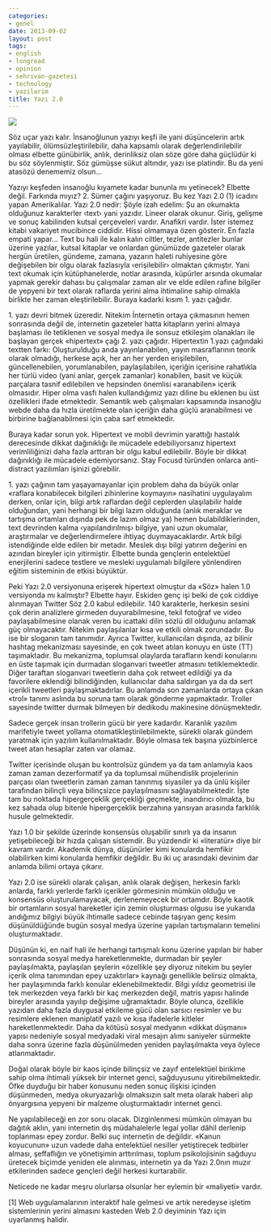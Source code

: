 ```yaml
---
categories:
- genel
date: 2013-09-02
layout: post
tags:
- english
- longread
- opinion
- sehrivan-gazetesi
- technology
- yazilarim
title: Yazı 2.0
---
```


![](/images/SlidingText_FR.jpg)

Söz uçar yazı kalır. İnsanoğlunun yazıyı keşfi ile yani düşüncelerin artık yayılabilir, ölümsüzleştirilebilir, daha kapsamlı olarak değerlendirilebilir olması elbette günübirlik, anlık, derinliksiz olan söze göre daha güçlüdür ki bu söz söylenmiştir. Söz gümüşse sükut altındır, yazı ise platindir. Bu da yeni atasözü denememiz olsun…

  

Yazıyı keşfeden insanoğlu kıyamete kadar bununla mı yetinecek? Elbette değil. Farkında mıyız? 2. Sümer çağını yaşıyoruz. Bu kez Yazı 2.0 (1) icadını yapan Amerikalılar. Yazı 2.0 nedir: Şöyle izah edelim: Şu an okumakta olduğunuz karakterler ‹text› yani yazıdır. Lineer olarak okunur. Giriş, gelişme ve sonuç kabilinden kutsal çerçeveleri vardır. Anafikri vardır. İster istemez kitabi vakariyet mucibince ciddidir. Hissi olmamaya özen gösterir. En fazla empati yapar… Text bu hali ile kalın kalın ciltler, tezler, antitezler bunlar üzerine yazılar, kutsal kitaplar ve onlardan günümüzde gazeteler olarak hergün üretilen, gündeme, zamana, yazarın haleti ruhiyesine göre değişebilen bir olgu olarak fazlasıyla ‹erişilebilir› olmaktan çıkmıştır. Yani text okumak için kütüphanelerde, notlar arasında, küpürler arsında okumalar yapmak gerekir dahası bu çalışmalar zaman alır ve elde edilen rafine bilgiler de yepyeni bir text olarak raflarda yerini alma ihtimaline sahip olmakla birlikte her zaman eleştirilebilir. Buraya kadarki kısım 1. yazı çağıdır.

  

1\. yazı devri bitmek üzeredir. Nitekim İnternetin ortaya çıkmasının hemen sonrasında değil de, internetin gazeteler hatta kitapların yerini almaya başlaması ile tetiklenen ve sosyal medya ile sonsuz etkileşim olanakları ile başlayan gerçek «hipertext» çağı 2. yazı çağıdır. Hipertextin 1.yazı çağındaki textten farkı: Oluşturulduğu anda yayınlanabilen, yayın masraflarının teorik olarak olmadığı, herkese açık, her an her yerden erişilebilen, güncellenebilen, yorumlanabilen, paylaşılabilen, içeriğin içerisine rahatlıkla her türlü video (yani anlar, gerçek zamanlar) konabilen, basit ve küçük parçalara tasnif edilebilen ve hepsinden önemlisi «aranabilen» içerik olmasıdır. Hiper olma vasfı halen kullandığımız yazı diline bu eklenen bu üst özellikleri ifade etmektedir. Semantik web çalışmaları kapsamında insanoğlu webde daha da hızla üretilmekte olan içeriğin daha güçlü aranabilmesi ve birbirine bağlanabilmesi için çaba sarf etmektedir.

  

Buraya kadar sorun yok. Hipertext ve mobil devrimin yarattığı hastalık derecesinde dikkat dağınıklığı ile mücadele edebiliyorsanız hipertext verimliliğinizi daha fazla arttıran bir olgu kabul edilebilir. Böyle bir dikkat dağınıklığı ile mücadele edemiyorsanız. Stay Focusd türünden onlarca anti-distract yazılımları işinizi görebilir.

  

1\. yazı çağının tam yaşayamayanlar için problem daha da büyük onlar «raflara konabilecek bilgileri zihinlerine koymayın» nasihatini uygulayalım derken, onlar için, bilgi artık raflardan değil ceplerden ulaşılabilir halde olduğundan, yani herhangi bir bilgi lazım olduğunda (anlık meraklar ve tartışma ortamları dışında pek de lazım olmaz ya) hemen bulabildiklerinden, text devrinden kalma ‹yapılandırılmış› bilgiye, yani uzun okumalar, araştırmalar ve değerlendirmelere ihtiyaç duymayacaklardır. Artık bilgi istendiğinde elde edilen bir metadır. Meslek dışı bilgi yatırım değerini en azından bireyler için yitirmiştir. Elbette bunda gençlerin entelektüel enerjilerini sadece testlere ve mesleki uygulamalı bilgilere yönlendiren eğitim sisteminin de etkisi büyüktür.

  

Peki Yazı 2.0 versiyonuna erişerek hipertext olmuştur da «Söz» halen 1.0 versiyonda mı kalmıştır? Elbette hayır. Eskiden genç işi belki de çok ciddiye alınmayan Twitter Söz 2.0 kabul edilebilir. 140 karakterle, herkesin sesini çok derin analizlere girmeden duyurabilmesine, tekil fotoğraf ve video paylaşabilmesine olanak veren bu icattaki dilin sözlü dil olduğunu anlamak güç olmayacaktır. Nitekim paylaşılanlar kısa ve etkili olmak zorundadır. Bu ise bir sloganın tam tanımıdır. Ayrıca Twitter, kullanıcıları dışında, az bilinir hashtag mekanizması sayesinde, en çok tweet atılan konuyu en üste (TT) taşımaktadır. Bu mekanizma, toplumsal olaylarda tarafların kendi konularını en üste taşımak için durmadan sloganvari tweetler atmasını tetiklemektedir. Diğer taraftan sloganvari tweetlerin daha çok retweet edildiği ya da favorilere eklendiği bilindiğinden, kullanıcılar daha saldırgan ya da da sert içerikli tweetleri paylaşmaktadırlar. Bu anlamda son zamanlarda ortaya çıkan «trol» tanımı aslında bu soruna tam olarak gönderme yapmaktadır. Troller sayesinde twitter durmak bilmeyen bir dedikodu makinesine dönüşmektedir.

  

Sadece gerçek insan trollerin gücü bir yere kadardır. Karanlık yazılım marifetiyle tweet yollama otomatikleştirilebilmekte, sürekli olarak gündem yaratmak için yazılım kullanılmaktadır. Böyle olmasa tek başına yüzbinlerce tweet atan hesaplar zaten var olamaz.

  

Twitter içerisinde oluşan bu kontrolsüz gündem ya da tam anlamıyla kaos zaman zaman dezerformatif ya da toplumsal mühendislik projelerinin parçası olan tweetlerin zaman zaman tanınmış siyasiler ya da ünlü kişiler tarafından bilinçli veya bilinçsizce paylaşılmasını sağlayabilmektedir. İşte tam bu noktada hipergerçeklik gerçekliği geçmekte, inandırıcı olmakta, bu kez sahada olup bitenle hipergerçeklik berzahına yansıyan arasında farklılık husule gelmektedir.

  

Yazı 1.0 bir şekilde üzerinde konsensüs oluşabilir sınırlı ya da insanın yetişebileceği bir hızda çalışan sistemdir. Bu yüzdendir ki «literatür» diye bir kavram vardır. Akademik dünya, düşünürler kimi konularda hemfikir olabilirken kimi konularda hemfikir değildir. Bu iki uç arasındaki devinim dar anlamda bilimi ortaya çıkarır.

  

Yazı 2.0 ise sürekli olarak çalışan, anlık olarak değişen, herkesin farklı anlarda, farklı yerlerde farklı içerikler görmesinin mümkün olduğu ve konsensüs oluşturulamayacak, derlenemeyecek bir ortamdır. Böyle kaotik bir ortamların sosyal hareketler için zemin oluşturması olgusu ise yukarıda andığımız bilgiyi büyük ihtimalle sadece cebinde taşıyan genç kesim düşünüldüğünde bugün sosyal medya üzerine yapılan tartışmaların temelini oluşturmaktadır.

  

Düşünün ki, en naif hali ile herhangi tartışmalı konu üzerine yapılan bir haber sonrasında sosyal medya hareketlenmekte, durmadan bir şeyler paylaşılmakta, paylaşılan şeylerin «özellikle şey diyoruz nitekim bu şeyler içerik olma tanımından epey uzaktırlar» kaynağı genellikle belirsiz olmakta, her paylaşımında farklı konular eklenebilmektedir. Bilgi yıldız geometrisi ile tek merkezden veya farklı bir kaç merkezden değil, matris yapısı halinde bireyler arasında yayılıp değişime uğramaktadır. Böyle olunca, özellikle yazıdan daha fazla duygusal etkileme gücü olan sarsıcı resimler ve bu resimlere eklenen maniplatif yazılı ve kısa ifadelerle kitleler hareketlenmektedir. Daha da kötüsü sosyal medyanın «dikkat düşmanı» yapısı nedeniyle sosyal medyadaki viral mesajın alımı saniyeler sürmekte daha sonra üzerine fazla düşünülmeden yeniden paylaşılmakta veya öylece atlanmaktadır.

  

Doğal olarak böyle bir kaos içinde bilinçsiz ve zayıf entelektüel birikime sahip olma ihtimali yüksek bir internet genci, sağduyusunu yitirebilmektedir. Öfke duyduğu bir haber konusunu neden sonuç ilişkisi içinden düşünmeden, medya okuryazarlığı olmaksızın salt meta olarak haberi alıp önyargısına yepyeni bir malzeme oluşturmaktadır internet genci.

  

Ne yapılabileceği en zor soru olacak. Dizginlenmesi mümkün olmayan bu dağıtık aklın, yani internetin dış müdahalelerle legal yollar dâhil derlenip toplanması epey zordur. Belki suç internetin de değildir. «Kanun koyucunun» uzun vadede daha entelektüel nesiller yetiştirecek tedbirler alması, şeffaflığın ve yönetişimin arttırılması, toplum psikolojisinin sağduyu üretecek biçimde yeniden ele alınması, internetin ya da Yazı 2.0nın muzır etkilerinden sadece gençleri değil herkesi kurtarabilir.

  

Neticede ne kadar meşru olurlarsa olsunlar her eylemin bir «maliyeti» vardır.

  

  

  

\[1\] Web uygulamalarının interaktif hale gelmesi ve artık neredeyse işletim sistemlerinin yerini almasını kasteden Web 2.0 deyiminin Yazı için uyarlanmış halidir.
